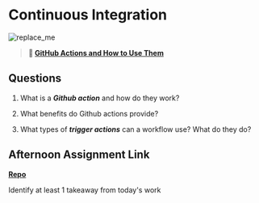 # Continuous Integration

![replace_me](https://codeworks.blob.core.windows.net/public/assets/img/illustrations/placeholder.svg)

> **📖 [GitHub Actions and How to Use Them](https://codeworksacademy.com/fs-student-guide/resources/wk8-9/05-Github-Actions)**

## Questions

1. What is a ***Github action*** and how do they work?



2. What benefits do Github actions provide?

3. What types of ***trigger actions*** can a workflow use? What do they do?

## Afternoon Assignment Link

**[Repo](https://github.com/ElizabethKeyes/<ASSIGNMENT_REPO>)**

Identify at least 1 takeaway from today's work

